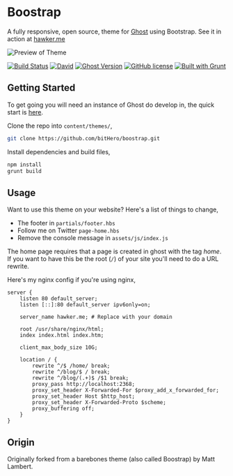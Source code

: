 # Boostrap

A fully responsive, open source, theme for [Ghost](https://ghost.org/) using Bootstrap. See it in action at [hawker.me](http://hawker.me/)

![Preview of Theme](http://www.hawker.me/content/images/2016/01/facelift.png)


[![Build Status](https://travis-ci.org/bitHero/Boostrap.svg?branch=master)](https://travis-ci.org/bitHero/Boostrap)
[![David](https://img.shields.io/david/dev/bitHero/boostrap.svg)](https://github.com/bitHero/boostrap/blob/master/package.json)
[![Ghost Version](https://img.shields.io/badge/ghost-0.7.1-blue.svg)](https://github.com/TryGhost/Ghost/releases/tag/0.7.1)
[![GitHub license](https://img.shields.io/badge/license-MIT-blue.svg)](https://github.com/bitHero/boostrap/blob/master/LICENSE) 
[![Built with Grunt](https://cdn.rawgit.com/bitHero/BitBadges/master/svg/grunt.svg)](http://gruntjs.com/)

## Getting Started

To get going you will need an instance of Ghost do develop in, the quick start is [here](https://github.com/TryGhost/Ghost#quick-start-install).

Clone the repo into `content/themes/`,

```bash
git clone https://github.com/bitHero/boostrap.git
```

Install dependencies and build files,

```bash
npm install
grunt build
```

## Usage

Want to use this theme on your website? Here's a list of things to change,

* The footer in `partials/footer.hbs`
* Follow me on Twitter `page-home.hbs`
* Remove the console message in `assets/js/index.js`

The home page requires that a page is created in ghost with the tag _home_. If you want to have this be the root (`/`) of your site you'll need to do a URL rewrite. 

Here's my nginx config if you're using nginx,

```
server {
    listen 80 default_server;
    listen [::]:80 default_server ipv6only=on;

    server_name hawker.me; # Replace with your domain

    root /usr/share/nginx/html;
    index index.html index.htm;

    client_max_body_size 10G;

    location / {
        rewrite ^/$ /home/ break;
        rewrite ^/blog/$ / break;
        rewrite ^/blog/(.+)$ /$1 break;
        proxy_pass http://localhost:2368;
        proxy_set_header X-Forwarded-For $proxy_add_x_forwarded_for;
        proxy_set_header Host $http_host;
        proxy_set_header X-Forwarded-Proto $scheme;
        proxy_buffering off;
    }
}

```

## Origin

Originally forked from a barebones theme (also called Boostrap) by Matt Lambert.



